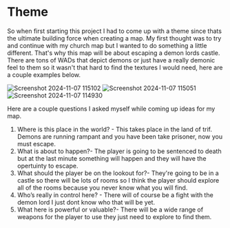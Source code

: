 # Theme

So when first starting this project I had to come up with a theme since thats the ultimate building force when creating a map. My first thought was to try and continue with my church map but I wanted to do something a little different. That's why this map will be about escaping a demon lords castle. There are tons of WADs that depict demons or just have a really demonic feel to them so it wasn't that hard to find the textures I would need, here are a couple examples below.

![Screenshot 2024-11-07 115102](https://github.com/user-attachments/assets/9e8abf5a-3bec-43d7-843e-86d29a54a447)
![Screenshot 2024-11-07 115051](https://github.com/user-attachments/assets/01a53939-a2c4-4bc7-8a77-c3813c4b6678)
![Screenshot 2024-11-07 114930](https://github.com/user-attachments/assets/6bc3d27e-7e71-4250-b419-8c3d113c6e53)

Here are a couple questions I asked myself while coming up ideas for my map.  
1) Where is this place in the world? - This takes place in the land of trif. Demons are running rampant and you have been take prisoner, now you must escape.  
2) What is about to happen?- The player is going to be sentenced to death but at the last minute something will happen and they will have the opertuinty to escape.  
3) What should the player be on the lookout for?- They're going to be in a castle so there will be lots of rooms so I think the player should explore all of the rooms because you never know what you will find.  
4) Who’s really in control here? - There will of course be a fight with the demon lord I just dont know who that will be yet.  
5) What here is powerful or valuable?- There will be a wide range of weapons for the player to use they just need to explore to find them.  
